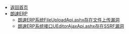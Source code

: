 - [返回首页](/)
- [朗速ERP](朗速ERP/)
  - [朗速ERP系统FileUploadApi.ashx存在文件上传漏洞](朗速ERP/朗速ERP系统FileUploadApi.ashx存在文件上传漏洞.md)
  - [朗速ERP系统接口UEditorAjaxApi.ashx存在SSRF漏洞](朗速ERP/朗速ERP系统接口UEditorAjaxApi.ashx存在SSRF漏洞.md)
